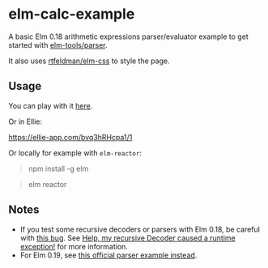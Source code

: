 # elm-calc-example

A basic Elm 0.18 arithmetic expressions parser/evaluator example to get started with [elm-tools/parser](http://package.elm-lang.org/packages/elm-tools/parser/latest).

It also uses [rtfeldman/elm-css](http://package.elm-lang.org/packages/rtfeldman/elm-css/latest) to style the page.

## Usage

You can play with it [here](https://rlefevre.github.io/elm-calc-example).

Or in Ellie:

https://ellie-app.com/bvq3hRHcpa1/1

Or locally for example with `elm-reactor`:

> npm install -g elm

> elm reactor

## Notes

* If you test some recursive decoders or parsers with Elm 0.18, be careful with [this bug](https://github.com/elm-lang/elm-compiler/issues/1591).
See [Help, my recursive Decoder caused a runtime exception!](https://blog.ilias.xyz/help-my-recursive-decoder-caused-a-runtime-exception-453d46a99e1e) for more information.
* For Elm 0.19, see [this official parser example instead](https://github.com/elm/parser/blob/1.0.0/examples/Math.elm).

